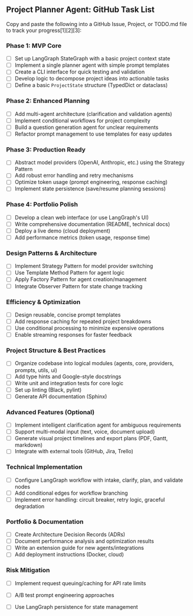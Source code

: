 ## Project Planner Agent: GitHub Task List

Copy and paste the following into a GitHub Issue, Project, or TODO.md file to track your progress[1][2][3]:

### Phase 1: MVP Core

- [ ] Set up LangGraph StateGraph with a basic project context state
- [ ] Implement a single planner agent with simple prompt templates
- [ ] Create a CLI interface for quick testing and validation
- [ ] Develop logic to decompose project ideas into actionable tasks
- [ ] Define a basic `ProjectState` structure (TypedDict or dataclass)

### Phase 2: Enhanced Planning

- [ ] Add multi-agent architecture (clarification and validation agents)
- [ ] Implement conditional workflows for project complexity
- [ ] Build a question generation agent for unclear requirements
- [ ] Refactor prompt management to use templates for easy updates

### Phase 3: Production Ready

- [ ] Abstract model providers (OpenAI, Anthropic, etc.) using the Strategy Pattern
- [ ] Add robust error handling and retry mechanisms
- [ ] Optimize token usage (prompt engineering, response caching)
- [ ] Implement state persistence (save/resume planning sessions)

### Phase 4: Portfolio Polish

- [ ] Develop a clean web interface (or use LangGraph's UI)
- [ ] Write comprehensive documentation (README, technical docs)
- [ ] Deploy a live demo (cloud deployment)
- [ ] Add performance metrics (token usage, response time)

### Design Patterns & Architecture

- [ ] Implement Strategy Pattern for model provider switching
- [ ] Use Template Method Pattern for agent logic
- [ ] Apply Factory Pattern for agent creation/management
- [ ] Integrate Observer Pattern for state change tracking

### Efficiency & Optimization

- [ ] Design reusable, concise prompt templates
- [ ] Add response caching for repeated project breakdowns
- [ ] Use conditional processing to minimize expensive operations
- [ ] Enable streaming responses for faster feedback

### Project Structure & Best Practices

- [ ] Organize codebase into logical modules (agents, core, providers, prompts, utils, ui)
- [ ] Add type hints and Google-style docstrings
- [ ] Write unit and integration tests for core logic
- [ ] Set up linting (Black, pylint)
- [ ] Generate API documentation (Sphinx)

### Advanced Features (Optional)

- [ ] Implement intelligent clarification agent for ambiguous requirements
- [ ] Support multi-modal input (text, voice, document upload)
- [ ] Generate visual project timelines and export plans (PDF, Gantt, markdown)
- [ ] Integrate with external tools (GitHub, Jira, Trello)

### Technical Implementation

- [ ] Configure LangGraph workflow with intake, clarify, plan, and validate nodes
- [ ] Add conditional edges for workflow branching
- [ ] Implement error handling: circuit breaker, retry logic, graceful degradation

### Portfolio & Documentation

- [ ] Create Architecture Decision Records (ADRs)
- [ ] Document performance analysis and optimization results
- [ ] Write an extension guide for new agents/integrations
- [ ] Add deployment instructions (Docker, cloud)

### Risk Mitigation

- [ ] Implement request queuing/caching for API rate limits
- [ ] A/B test prompt engineering approaches
- [ ] Use LangGraph persistence for state management

